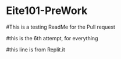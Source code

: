 # Eite101-PreWork

#This is a testing ReadMe for the Pull request 

#this is the 6th attempt, for everything

#this line is from Replit.it